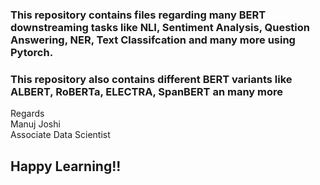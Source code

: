 ### This repository contains files regarding many BERT downstreaming tasks like NLI, Sentiment Analysis, Question Answering, NER, Text Classifcation and many more using Pytorch.
### This repository also contains different BERT variants like ALBERT, RoBERTa, ELECTRA, SpanBERT an many more

Regards
<br>Manuj Joshi
<br>Associate Data Scientist

## Happy Learning!!
